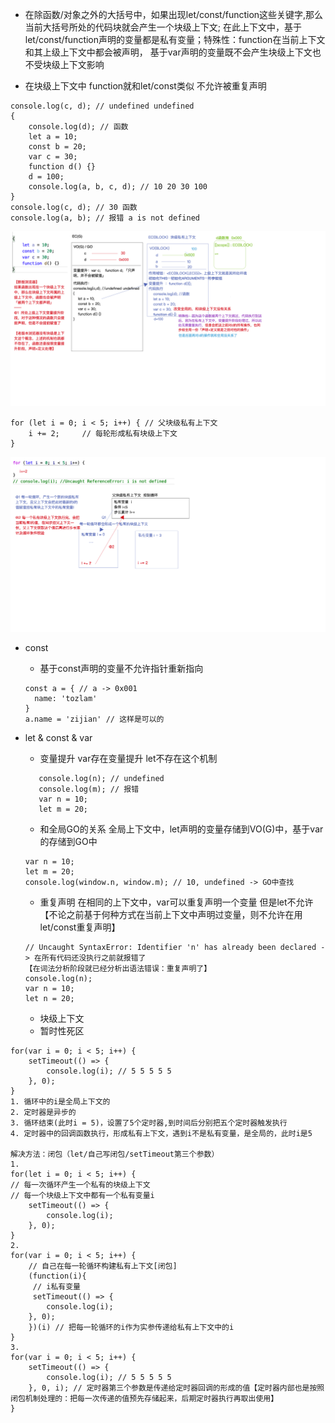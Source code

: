 + 在除函数/对象之外的大括号中，如果出现let/const/function这些关键字,那么当前大括号所处的代码块就会产生一个块级上下文;
  在此上下文中，基于let/const/function声明的变量都是私有变量；特殊性：function在当前上下文和其上级上下文中都会被声明，
  基于var声明的变量既不会产生块级上下文也不受块级上下文影响
  
+ 在块级上下文中 function就和let/const类似 不允许被重复声明
  

````
console.log(c, d); // undefined undefined
{
    console.log(d); // 函数
    let a = 10;
    const b = 20;
    var c = 30;
    function d() {}
    d = 100;
    console.log(a, b, c, d); // 10 20 30 100
}
console.log(c, d); // 30 函数
console.log(a, b); // 报错 a is not defined

````
![块级1](../img/块级上下文1.png)


````
for (let i = 0; i < 5; i++) { // 父块级私有上下文
    i += 2;     // 每轮形成私有块级上下文
}
````
![块级2](../img/块级上下文2.png)

+ const 
    + 基于const声明的变量不允许指针重新指向
    ````
    const a = { // a -> 0x001
      name: 'tozlam'
    }
    a.name = 'zijian' // 这样是可以的
  ````
  

+ let & const & var 
    + 变量提升 var存在变量提升 let不存在这个机制
    ````
       console.log(n); // undefined
       console.log(m); // 报错
       var n = 10;
       let m = 20;
    ````
    + 和全局GO的关系 全局上下文中，let声明的变量存储到VO(G)中，基于var的存储到GO中
    ````
    var n = 10;
    let m = 20;
    console.log(window.n, window.m); // 10, undefined -> GO中查找
   ````
    + 重复声明 在相同的上下文中，var可以重复声明一个变量 但是let不允许【不论之前基于何种方式在当前上下文中声明过变量，则不允许在用let/const重复声明】
    ````
    // Uncaught SyntaxError: Identifier 'n' has already been declared -> 在所有代码还没执行之前就报错了
  【在词法分析阶段就已经分析出语法错误：重复声明了】
    console.log(n);
    var n = 10;
    let n = 20;
    ````
   + 块级上下文
   + 暂时性死区
    
````
for(var i = 0; i < 5; i++) {
    setTimeout(() => {
        console.log(i); // 5 5 5 5 5
    }, 0);
}
1. 循环中的i是全局上下文的
2. 定时器是异步的
3. 循环结束(此时i = 5)，设置了5个定时器,到时间后分别把五个定时器触发执行
4. 定时器中的回调函数执行，形成私有上下文，遇到i不是私有变量，是全局的，此时i是5

解决方法：闭包（let/自己写闭包/setTimeout第三个参数）
1. 
for(let i = 0; i < 5; i++) { 
// 每一次循环产生一个私有的块级上下文
// 每一个块级上下文中都有一个私有变量i
    setTimeout(() => {
        console.log(i); 
    }, 0);
}
2.
for(var i = 0; i < 5; i++) {
    // 自己在每一轮循环构建私有上下文[闭包]
    (function(i){
     // i私有变量
     setTimeout(() => {
        console.log(i);
    }, 0);
    })(i) // 把每一轮循环的i作为实参传递给私有上下文中的i
}
3.
for(var i = 0; i < 5; i++) {
    setTimeout(() => {
        console.log(i); // 5 5 5 5 5
    }, 0, i); // 定时器第三个参数是传递给定时器回调的形成的值【定时器内部也是按照闭包机制处理的：把每一次传递的值预先存储起来，后期定时器执行再取出使用】
}
````